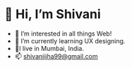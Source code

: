# 👋 Hi, I’m Shivani
- 👀 I’m interested in all things Web!
- 🌱 I’m currently learning UX designing.
- 📍I live in Mumbai, India.
- 📫 shivaniijha99@gmail.com

<!---
shivanijha711/shivanijha711 is a ✨ special ✨ repository because its `README.md` (this file) appears on your GitHub profile.
You can click the Preview link to take a look at your changes.
--->
